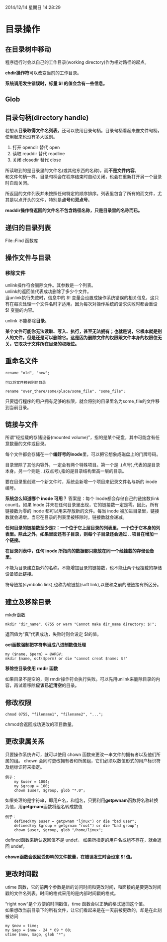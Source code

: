 2014/12/14 星期日 14:28:29 

# 目录操作 #

## 在目录树中移动 ##

程序运行时会以自己的工作目录(working directory)作为相对路径的起点。

**chdir操作符**可以改变当前的工作目录。  

**系统调用发生错误时，标量 $! 的值会含有一些信息。**  

## Glob ##

## 目录句柄(directory handle) ##

若想从**目录取得文件名列表**，还可以使用目录句柄。目录句柄看起来像文件句柄，使用起来也没有多大区别。  

1. 打开 opendir   替代 open
2. 读取 readdir   替代 readline
3. 关闭 closedir  替代 close  

所读取到的是目录里的文件名(或其他东西的名称)，而**不是文件内容**。   
和文件句柄一样，目录句柄会在程序结束时自动关闭，也会在重新打开另一个目录时自动关闭。  

所返回的文件列表并未按照任何特定的顺序排序。列表里包含了所有的而文件，尤其是以点开头的文件，特别是**点号**和**双点号**。  

**readdir操作符返回的文件名不包含路径名称，只是目录里的名称而已。**

## 递归的目录列表 ##

File::Find 函数库

## 操作文件与目录 ##

### 移除文件 ###

unlink操作符会删除文件。其参数是一个列表。  
unlink的返回值代表成功删除了多少个文件。  
当unlink执行失败时，信息中的 $! 变量会设置成操作系统错误的相关信息，这只有在每次处理一个文件名时才适用。因为每次对操作系统的请求失败时都会重设 $! 变量的内容。  

unlink 不能移除**目录**。

**某个文件可能你无法读取、写入、执行，甚至无法拥有；也就是说，它根本就是别人的文件，但是还是可以删除它。这是因为删除文件的权限跟文件本身的权限位无关，它取决于文件所在目录的权限位。**  

## 重命名文件 ##

    rename "old", "new";  

	可以将文件移到别的目录		
	
    rename "over_there/some/place/some_file", "some_file";  

只要运行程序的用户拥有足够的权限，就会将别的目录里名为some_file的文件移到当前目录。  

## 链接与文件 ##

所谓“经挂载的存储设备(mounted volume)”，指的是某个硬盘，其中可能含有任意数量的文件或目录。  

每个文件都会存储在一个**编好号的inode**里，可以把它想象成磁盘上的门牌号码。  

目录里除了其他内容外，一定会有两个特殊项目。第一个是 .(点号),代表的是目录本身。另一个则是 ..(双点号),指的是目录结构里高一层的目录。

要在目录里创建一个新文件时，系统会新增一个项目来记录文件名与新的 inode 编号。  

**系统怎么知道哪个 inode 可用？** 答案是：每个 Inode都会存储自己的链接数(link count)。如果 Inode 并未在任何目录里出现，它的链接数一定是零。因此，所有链接数为零的 inode 都可以用来存放新的文件。每当 inode 被加进目录里，链接数就会递增。当它在目录的列表里被移除时，链接数就会递减。  

**任何目录的链接数至少是2：一个位于它上层目录的列表里，一个位于它本身的列表里。除此之外，如果里面还有子目录，则每个子目录还会通过 .. 项目在增加一个链接。**  

**在目录列表中，任何 inode 所指向的数据都只能放在同一个经挂载的存储设备里。**  

不能为目录建立额外的名称。不能增加目录的链接数，也不能让两个经挂载的存储设备彼此链接。  

符号链接(symbolic link),也称为软链接(soft link),以便和之前的硬链接有所区分。

## 建立及移除目录 ##

mkdir函数  

    mkdir "dir_name", 0755 or warn "Cannot make dir_name directory: $!";

返回值为“真”代表成功，失败时则会设定 $!的值。  

**oct函数强制把字符串当成八进制数值处理**  

    my ($name, $perm) = @ARGV;
	mkdir $name, oct($perm) or die "cannot creat $name: $!"  

**移除空目录使用 rmdir 函数**

如果目录不是空的，则 rmdir操作符会执行失败。可以先用unlink来删除目录的内容，再试着移除**应该已近清空**的目录。

## 修改权限 ##

    chmod 0755, "filename1", "filename2", "...";

chmod会返回成功更改的项目数量。

## 更改隶属关系 ##

只要操作系统许可，就可以使用 chown 函数来更改一串文件的拥有者以及他们所属的组。 chown 会同时更改拥有者和所属组，它们必须以数值形式的用户标识符及组标识符来指定。  

    例子：
		my $user = 1004;
		my $group = 100;
		chown $user, $group, glob "*.0";

如果处理的是字符串，即用户名，和组名，只要利用**getpwnam**函数将名称转换为值，用**getgrnam**函数将组名转成数值  

    例子：
		defined(my $user = getpwnam "ljnux") or die "bad user";
		defined(my $group = getgrnam "root") or die "bad group";
		chown $user, $group, glob "/home/ljnux";

defined函数来确认返回值不是 undef。 如果所指定的用户名或组不存在，就会返回 undef。

**chown函数会返回受影响的文件数量，在错误发生时会设定 $! 值。**

## 更改时间戳 ##

utime 函数，它的前两个参数是新的访问时间和更改时间，和面接的是要更改时间戳的文件名列表。时间的格式采用的是内部时间戳的格式。  

“right now”是个方便的时间戳值，time 函数会以正确的格式返回这个值。  
如果想改当前目录下的所有文件，让它们看起来是在一天前被更改的，却是在此刻被访问  

    my $now = time;
	my $ago = $now - 24 * 69 * 60;
	utime $now, $ago, glob "*";